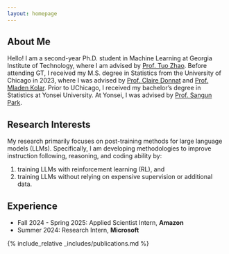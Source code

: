 ```yaml
---
layout: homepage
---
```


## About Me

Hello! I am a second-year Ph.D. student in Machine Learning at Georgia Institute of Technology, where I am advised by [Prof. Tuo Zhao](https://www2.isye.gatech.edu/~tzhao80/). Before attending GT, I received my M.S. degree in Statistics from the University of Chicago in 2023, where I was advised by [Prof. Claire Donnat](https://donnate.github.io/) and [Prof. Mladen Kolar](https://mkolar.coffeejunkies.org/). Prior to UChicago, I received my bachelor’s degree in Statistics at Yonsei University. At Yonsei, I was advised by [Prof. Sangun Park](https://yonsei.pure.elsevier.com/en/persons/sangun-park).

## Research Interests

My research primarily focuses on post-training methods for large language models (LLMs). Specifically, I am developing methodologies to improve instruction following, reasoning, and coding ability by:

1. training LLMs with reinforcement learning (RL), and
2. training LLMs without relying on expensive supervision or additional data.

<!-- 
- **Large Language Models**
- **Reinforcement Learning**
- **Self-Supervised Learning**
- **Nonconvex Optimization**
-->


## Experience

- Fall 2024 - Spring 2025: Applied Scientist Intern, **Amazon**
- Summer 2024: Research Intern,  **Microsoft**

<!-- ## News where I am advised by [Prof. Tuo Zhao](https://www2.isye.gatech.edu/~tzhao80/).-->

<!-- - **[Feb. 2020]** Our paper about incremental learning is accepted to CVPR 2020. -->

{% include_relative _includes/publications.md %}

<!-- {% include_relative _includes/services.md %} -->
